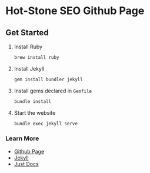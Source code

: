 # Hot-Stone SEO Github Page

## Get Started

1. Install Ruby

    ```bash
    brew install ruby
    ```

2. Install Jekyll

    ```bash
    gem install bundler jekyll
    ```

3. Install gems declared in `Gemfile`

    ```bash
    bundle install
    ```

4. Start the website

    ```bash
    bundle exec jekyll serve
    ```

### Learn More

- [Github Page](https://pages.github.com/)
- [Jekyll](https://jekyllrb.com/)
- [Just Docs](https://pmarsceill.github.io/just-the-docs/)
